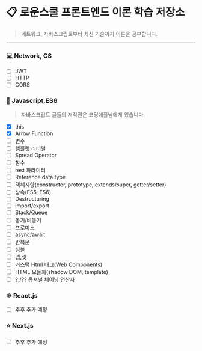 # 📋 로운스쿨 프론트엔드 이론 학습 저장소

> 네트워크, 자바스크립트부터 최신 기술까지 이론을 공부합니다.
> 

---

### 💻 Network, CS

- [ ]  JWT
- [ ]  HTTP
- [ ]  CORS

### 🧐 Javascript,ES6

> 자바스크립트 글들의 저작권은 코딩애플님에게 있습니다.
> 
- [x]  this
- [x]  Arrow Function
- [ ]  변수
- [ ]  템플릿 리터럴
- [ ]  Spread Operator
- [ ]  함수
- [ ]  rest 파라미터
- [ ]  Reference data type
- [ ]  객체지향(constructor, prototype, extends/super, getter/setter)
- [ ]  상속(ES5, ES6)
- [ ]  Destructuring
- [ ]  import/export
- [ ]  Stack/Queue
- [ ]  동기/비동기
- [ ]  프로미스
- [ ]  async/await
- [ ]  반복문
- [ ]  심볼
- [ ]  맵,셋
- [ ]  커스텀 Html 태그(Web Components)
- [ ]  HTML 모듈화(shadow DOM, template)
- [ ]  ?./?? 옵셔널 체이닝 연산자

### ⚛ React.js

- [ ]  추후 추가 예정

### ⭐️ Next.js

- [ ]  추후 추가 예정
